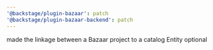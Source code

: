 ```yaml
---
'@backstage/plugin-bazaar': patch
'@backstage/plugin-bazaar-backend': patch
---
```


made the linkage between a Bazaar project to a catalog Entity optional
